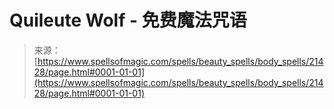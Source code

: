 <!--yml

category: 未分类

date: 2024-06-12 19:04:54

-->

# Quileute Wolf - 免费魔法咒语

> 来源：[https://www.spellsofmagic.com/spells/beauty_spells/body_spells/21428/page.html#0001-01-01](https://www.spellsofmagic.com/spells/beauty_spells/body_spells/21428/page.html#0001-01-01)
